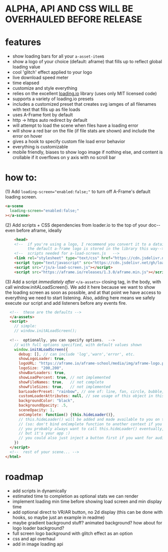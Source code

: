# ALPHA, API AND CSS WILL BE OVERHAULED BEFORE RELEASE

# features
- show loading bars for all your `a-asset-item`s
- show a logo of your choice (default: aframe) that fills up to reflect global loading value
- cool 'glitch' effect applied to your logo
- live download speed meter
- time elapsed
- customize and style everything
- relies on the excellent [loading.io](https://loading.io/progress/) library (uses only MIT licensed code)
- supports a variety of loading.io presets
- includes a customized preset that creates svg iamges of all filenames with text that fills up as file loads
- uses A-Frame font by default
- http -> https auto redirect by default
- will attempt to load the scene when files have a loading error
- will show a red bar on the file (if file stats are shown) and include the error on hover
- gives a hook to specify custom file load error behavior
- everything is customizable
- mobile friendly, biases to show logo image if nothing else, and content is crollable if it overflows on y axis with no scroll bar

# how to:
(1) Add `loading-screen="enabled:false;"` to turn off A-Frame's default loading screen.


```html
<a-scene
  loading-screen="enabled:false;"
></a-scene>
```

(2) Add scripts + CSS dependencies from loader.io to the top of your doc--even before aframe, ideally

```html
    <head>
    <!--  if you're using a logo, I recommend you convert it to a dataimg and store it directly in this file; 
          the default a-frame logo is stored in the library this way-->
    <!--  scripts needed for a-load-screen.js   -->
    <link rel="stylesheet" type="text/css" href="https://cdn.jsdelivr.net/gh/loadingio/loading-bar@v0.1.0/dist/loading-bar.min.css"/>
    <script type="text/javascript" src="https://cdn.jsdelivr.net/gh/loadingio/loading-bar@v0.1.0/dist/loading-bar.min.js"></script>
    <script src="/js/a-load-screen.js"></script>
    <script src="https://aframe.io/releases/1.3.0/aframe.min.js"></script>  
```

(3) Add a script _immediately after_ `</a-assets>` closing tag, in the body, with call window.initALoadScreen().
We add it here because we want to show the loading screen as soon as possible, and at that point we have access to everything we need to start listening.
Also, adding here means we safely execute our script and add listeners before any events fire.

```html
  <!--  these are the defaults -->
  </a-assets>
  <script>
    // simple:
    // window.initALoadScreen();
    
  <!--  optionally, you can specify options.  -->
    // with full options specified, with default values shown
    window.initALoadScreen({
      debug: [], // can include 'log','warn','error', etc.
      showLogoLoader: true,
      logoURL: "https://aframe.io/aframe-school/media/img/aframe-logo.png",
      logoSize: "200,200",
      showBarLoaders: true,
      showLoadPercent: true, // not implemented
      showFileNames: true,   // not complete
      showFileSizes: true,   // not implemented
      barLoaderPreset: "rainbow", // one of: line, fan, circle, bubble, rainbow, energy, stripe, text | see https://loading.io/progress/
      customLoaderAttributes: null, // see usage of this object in this script to get a clearer idea, along with docs @ https://loading.io/progress
      backgroundColor: "black",
      backgroundOpacity: .5,
      sceneOpacity: 1,
      onComplete: function() {this.hideLoader()}, 
      // this.hideLoader() will be added and made available to you on the object 
      // (so: don't bind onComplete function to another context if you want access.)
      // you probably always want to call this.hideLoader() eventually, 
      // but it's your app :)
      // you could also just inject a button first if you want for audio, etc.
    })
  </script>
  <!--  rest of your scene... -->
</html>
```

# roadmap
   - add scripts in dynamically
   - estimated time to completion as optional stats we can render
   - implement loading min time before showing load screen and min display time
   - add optional direct to VR/AR button, no 2d display (this can be done with hooks, so maybe just an example in readme)
   - maybe gradient background stuff? animated background? how about for logo loader background?
   - full screen logo background with glitch effect as an option
   - css and api overhaul
   - add in image loading api